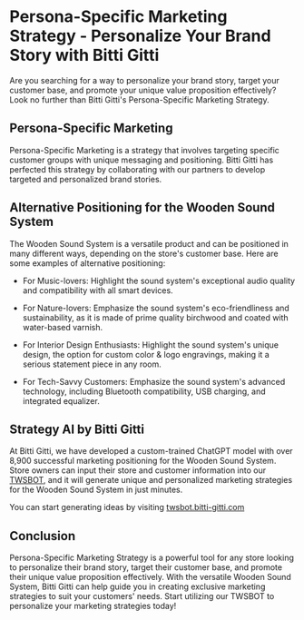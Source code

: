 # Persona-Specific Marketing Strategy - Personalize Your Brand Story with Bitti Gitti

Are you searching for a way to personalize your brand story, target your customer base, and promote your unique value proposition effectively? Look no further than Bitti Gitti's Persona-Specific Marketing Strategy.

## Persona-Specific Marketing

Persona-Specific Marketing is a strategy that involves targeting specific customer groups with unique messaging and positioning. Bitti Gitti has perfected this strategy by collaborating with our partners to develop targeted and personalized brand stories.

## Alternative Positioning for the Wooden Sound System

The Wooden Sound System is a versatile product and can be positioned in many different ways, depending on the store's customer base. Here are some examples of alternative positioning:

* For Music-lovers: Highlight the sound system's exceptional audio quality and compatibility with all smart devices.

* For Nature-lovers: Emphasize the sound system's eco-friendliness and sustainability, as it is made of prime quality birchwood and coated with water-based varnish.

* For Interior Design Enthusiasts: Highlight the sound system's unique design, the option for custom color & logo engravings, making it a serious statement piece in any room.

* For Tech-Savvy Customers: Emphasize the sound system's advanced technology, including Bluetooth compatibility, USB charging, and integrated equalizer.

## Strategy AI by Bitti Gitti

At Bitti Gitti, we have developed a custom-trained ChatGPT model with over 8,900 successful marketing positioning for the Wooden Sound System. Store owners can input their store and customer information into our [TWSBOT](https://twsbot.bitti-gitti.com/), and it will generate unique and personalized marketing strategies for the Wooden Sound System in just minutes.

You can start generating ideas by visiting [twsbot.bitti-gitti.com](https://twsbot.bitti-gitti.com/)

## Conclusion

Persona-Specific Marketing Strategy is a powerful tool for any store looking to personalize their brand story, target their customer base, and promote their unique value proposition effectively. With the versatile Wooden Sound System, Bitti Gitti can help guide you in creating exclusive marketing strategies to suit your customers' needs. Start utilizing our TWSBOT to personalize your marketing strategies today!
